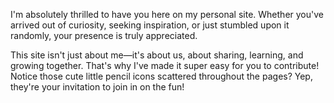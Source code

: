 <docs-decorative-header title="Cheat Sheets" imgSrc="src/assets/images/cheatsheets.svg"> <!-- markdownlint-disable-line -->
</docs-decorative-header>



I'm absolutely thrilled to have you here on my personal site. Whether you've arrived out of curiosity, seeking inspiration, or just stumbled upon it randomly, your presence is truly appreciated.

This site isn't just about me—it's about us, about sharing, learning, and growing together. That's why I've made it super easy for you to contribute! Notice those cute little pencil icons scattered throughout the pages? Yep, they're your invitation to join in on the fun!